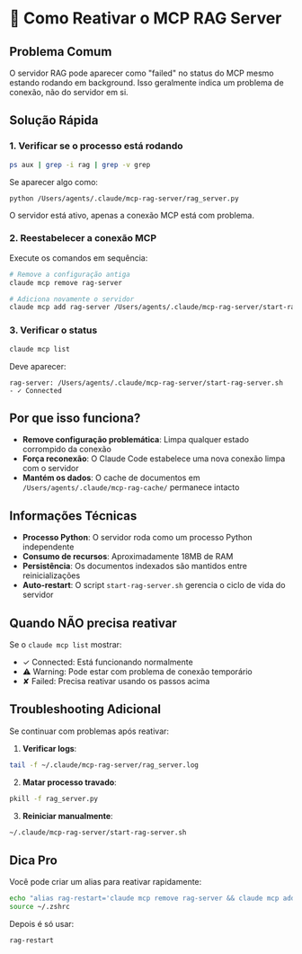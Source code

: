 # 🔧 Como Reativar o MCP RAG Server

## Problema Comum
O servidor RAG pode aparecer como "failed" no status do MCP mesmo estando rodando em background. Isso geralmente indica um problema de conexão, não do servidor em si.

## Solução Rápida

### 1. Verificar se o processo está rodando
```bash
ps aux | grep -i rag | grep -v grep
```

Se aparecer algo como:
```
python /Users/agents/.claude/mcp-rag-server/rag_server.py
```
O servidor está ativo, apenas a conexão MCP está com problema.

### 2. Reestabelecer a conexão MCP
Execute os comandos em sequência:

```bash
# Remove a configuração antiga
claude mcp remove rag-server

# Adiciona novamente o servidor
claude mcp add rag-server /Users/agents/.claude/mcp-rag-server/start-rag-server.sh
```

### 3. Verificar o status
```bash
claude mcp list
```

Deve aparecer:
```
rag-server: /Users/agents/.claude/mcp-rag-server/start-rag-server.sh  - ✓ Connected
```

## Por que isso funciona?

- **Remove configuração problemática**: Limpa qualquer estado corrompido da conexão
- **Força reconexão**: O Claude Code estabelece uma nova conexão limpa com o servidor
- **Mantém os dados**: O cache de documentos em `/Users/agents/.claude/mcp-rag-cache/` permanece intacto

## Informações Técnicas

- **Processo Python**: O servidor roda como um processo Python independente
- **Consumo de recursos**: Aproximadamente 18MB de RAM
- **Persistência**: Os documentos indexados são mantidos entre reinicializações
- **Auto-restart**: O script `start-rag-server.sh` gerencia o ciclo de vida do servidor

## Quando NÃO precisa reativar

Se o `claude mcp list` mostrar:
- ✓ Connected: Está funcionando normalmente
- ⚠ Warning: Pode estar com problema de conexão temporário
- ✘ Failed: Precisa reativar usando os passos acima

## Troubleshooting Adicional

Se continuar com problemas após reativar:

1. **Verificar logs**:
```bash
tail -f ~/.claude/mcp-rag-server/rag_server.log
```

2. **Matar processo travado**:
```bash
pkill -f rag_server.py
```

3. **Reiniciar manualmente**:
```bash
~/.claude/mcp-rag-server/start-rag-server.sh
```

## Dica Pro

Você pode criar um alias para reativar rapidamente:

```bash
echo "alias rag-restart='claude mcp remove rag-server && claude mcp add rag-server ~/.claude/mcp-rag-server/start-rag-server.sh'" >> ~/.zshrc
source ~/.zshrc
```

Depois é só usar:
```bash
rag-restart
```